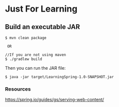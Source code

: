 # Just For Learning

## Build an executable JAR

```
$ mvn clean package

 OR
 
//If you are not using maven
$ ./gradlew build
```
Then you can run the JAR file:

```
$ java -jar target/LearningSpring-1.0-SNAPSHOT.jar
```


### Resources

https://spring.io/guides/gs/serving-web-content/
